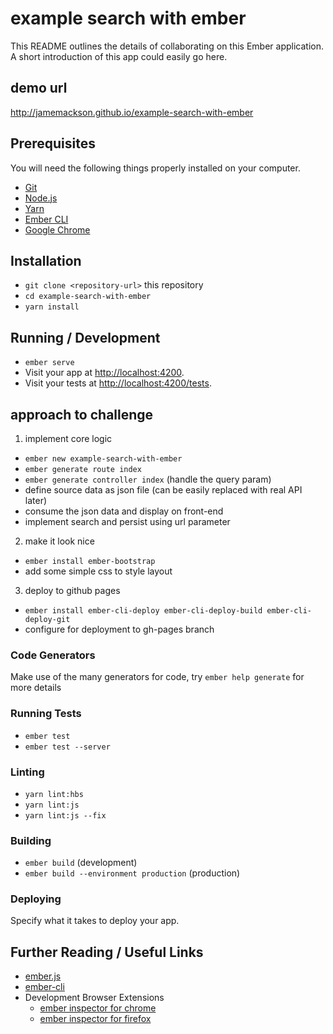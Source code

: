 # example search with ember

This README outlines the details of collaborating on this Ember application.
A short introduction of this app could easily go here.

## demo url

http://jamemackson.github.io/example-search-with-ember

## Prerequisites

You will need the following things properly installed on your computer.

* [Git](https://git-scm.com/)
* [Node.js](https://nodejs.org/)
* [Yarn](https://yarnpkg.com/)
* [Ember CLI](https://ember-cli.com/)
* [Google Chrome](https://google.com/chrome/)

## Installation

* `git clone <repository-url>` this repository
* `cd example-search-with-ember`
* `yarn install`

## Running / Development

* `ember serve`
* Visit your app at [http://localhost:4200](http://localhost:4200).
* Visit your tests at [http://localhost:4200/tests](http://localhost:4200/tests).


## approach to challenge

1) implement core logic
  * `ember new example-search-with-ember`
  * `ember generate route index`
  * `ember generate controller index` (handle the query param)
  * define source data as json file (can be easily replaced with real API later)
  * consume the json data and display on front-end
  * implement search and persist using url parameter
2) make it look nice
  * `ember install ember-bootstrap`
  * add some simple css to style layout
3) deploy to github pages
  * `ember install ember-cli-deploy ember-cli-deploy-build ember-cli-deploy-git`
  * configure for deployment to gh-pages branch





### Code Generators

Make use of the many generators for code, try `ember help generate` for more details

### Running Tests

* `ember test`
* `ember test --server`

### Linting

* `yarn lint:hbs`
* `yarn lint:js`
* `yarn lint:js --fix`

### Building

* `ember build` (development)
* `ember build --environment production` (production)

### Deploying

Specify what it takes to deploy your app.

## Further Reading / Useful Links

* [ember.js](https://emberjs.com/)
* [ember-cli](https://ember-cli.com/)
* Development Browser Extensions
  * [ember inspector for chrome](https://chrome.google.com/webstore/detail/ember-inspector/bmdblncegkenkacieihfhpjfppoconhi)
  * [ember inspector for firefox](https://addons.mozilla.org/en-US/firefox/addon/ember-inspector/)
